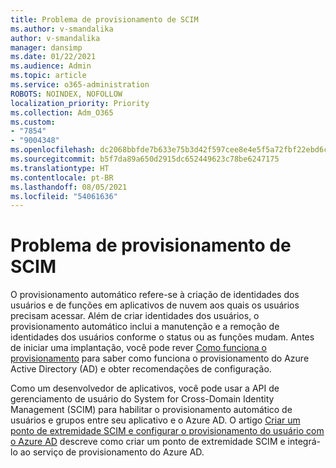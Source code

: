```yaml
---
title: Problema de provisionamento de SCIM
ms.author: v-smandalika
author: v-smandalika
manager: dansimp
ms.date: 01/22/2021
ms.audience: Admin
ms.topic: article
ms.service: o365-administration
ROBOTS: NOINDEX, NOFOLLOW
localization_priority: Priority
ms.collection: Adm_O365
ms.custom:
- "7854"
- "9004348"
ms.openlocfilehash: dc2068bbfde7b633e75b3d42f597cee8e4e5f5a72fbf22ebd6c2d0b768945dc9
ms.sourcegitcommit: b5f7da89a650d2915dc652449623c78be6247175
ms.translationtype: HT
ms.contentlocale: pt-BR
ms.lasthandoff: 08/05/2021
ms.locfileid: "54061636"
---
```

# <a name="scim-provisioning-issue"></a>Problema de provisionamento de SCIM

O provisionamento automático refere-se à criação de identidades dos usuários e de funções em aplicativos de nuvem aos quais os usuários precisam acessar. Além de criar identidades dos usuários, o provisionamento automático inclui a manutenção e a remoção de identidades dos usuários conforme o status ou as funções mudam. Antes de iniciar uma implantação, você pode rever [Como funciona o provisionamento](https://docs.microsoft.com/azure/active-directory/app-provisioning/how-provisioning-works) para saber como funciona o provisionamento do Azure Active Directory (AD) e obter recomendações de configuração.

Como um desenvolvedor de aplicativos, você pode usar a API de gerenciamento de usuário do System for Cross-Domain Identity Management (SCIM) para habilitar o provisionamento automático de usuários e grupos entre seu aplicativo e o Azure AD. O artigo [Criar um ponto de extremidade SCIM e configurar o provisionamento do usuário com o Azure AD](https://docs.microsoft.com/azure/active-directory/app-provisioning/use-scim-to-provision-users-and-groups) descreve como criar um ponto de extremidade SCIM e integrá-lo ao serviço de provisionamento do Azure AD.



